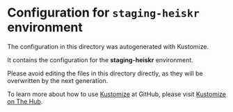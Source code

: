 # Configuration for `staging-heiskr` environment

The configuration in this directory was autogenerated with Kustomize.

It contains the configuration for the **staging-heiskr** environment.

Please avoid editing the files in this directory directly, as they will be overwritten by the next generation.

To learn more about how to use [Kustomize](https://kustomize.io/) at GitHub, please visit [Kustomize on The Hub](https://thehub.github.com/epd/engineering/products-and-services/internal/moda/kustomize/).
